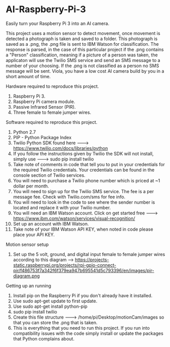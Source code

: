 # AI-Raspberry-Pi-3
Easily turn your Raspberry Pi 3 into an AI camera. 

This project uses a motion sensor to detect movement, once movement is detected a photograph is taken and saved to a folder. This photograph is saved as a .png, the .png file is sent to IBM Watson for classification. The response is parsed, in the case of this particular project if the .png contains a "Person" classification, meaning if a picture of a person was taken, the applicaton will use the Twilio SMS service and send an SMS message to a number of your choosing. If the .png is not classified as a person no SMS message will be sent. Viola, you have a low cost AI camera build by you in a short amount of time.  

Hardware required to reproduce this project.
1. Raspberry Pi 3.
2. Raspberry Pi camera module.
3. Passive Infrared Sensor (PIR).
4. Three female to female jumper wires.

Software required to reproduce this project.
1. Python 2.7 
2. PIP - Python Package Index
3. Twilio Python SDK found here ---> https://www.twilio.com/docs/libraries/python
4. If you follow the instructions given by Twilio the SDK will not install, simply use ---> sudo pip install twilio
5. Take note of comments in code that tell you to put in your credentials for the required Twilio credentials. Your credentials can be found in the console section of Twilio services.
6. You will need to purchase a Twilio phone number which is priced at ~1 dollar per month.
7. You will need to sign up for the Twilio SMS service. The fee is a per message fee. Check with Twilio.com/sms for fee info.
8. You will need to look in the code to see where the sender number is located and replace it with your Twilio number.
9. You will need an IBM Watson account. Click on get started free ---> https://www.ibm.com/watson/services/visual-recognition/
10. Set up an account with IBM Watson. 
11. Take note of your IBM Watson API KEY, when noted in code please place your API KEY.

Motion sensor setup
1. Set up the 5 volt, ground, and digital input female to female jumper wires according to this diagram --> 
https://projects-static.raspberrypi.org/projects/rpi-gpio-connect-pir/f486753f7a342f6f379ea947b695541d5c793396/en/images/pir-diagram.png

Getting up an running
1. Install pip on the Raspberry Pi if you don't already have it installed. 
2. Use sudo apt-get update to first update.
3. Use sudo apt-get install python-pip
4. sudo pip install twilio
5. Create this file structure ---> /home/pi/Desktop/motionCam/images so that you can store the .png that is taken.  
6. This is everything that you need to run this project. If you run into compatibility issues with the code simply install or update the packages that Python complains about.

